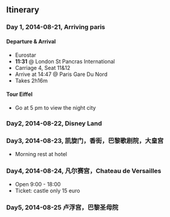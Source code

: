 ## Itinerary

### Day 1, 2014-08-21, Arriving paris

#### Departure & Arrival

- Eurostar
- **11:31** @ London St Pancras International
- Carriage 4, Seat 11&12
- Arrive at 14:47 @ Paris Gare Du Nord
- Takes 2h16m

#### Tour Eiffel
- Go at 5 pm to view the night city


### Day2, 2014-08-22, Disney Land


### Day3, 2014-08-23, 凯旋门，香街，巴黎歌剧院，大皇宫
- Morning rest at hotel

### Day4, 2014-08-24, 凡尔赛宫，Chateau de Versailles
- Open 9:00 - 18:00
- Ticket: castle only 15 euro

### Day5, 2014-08-25 卢浮宫，巴黎圣母院

